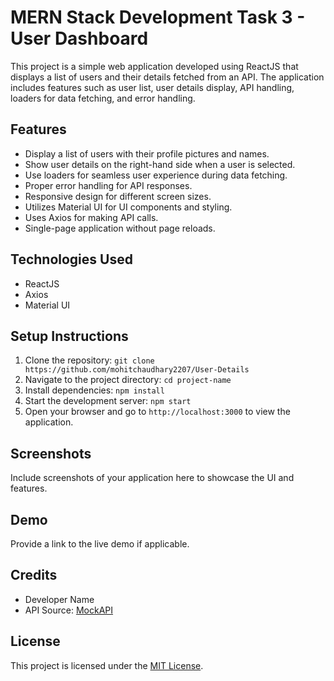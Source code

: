 # MERN Stack Development Task 3 - User Dashboard

This project is a simple web application developed using ReactJS that displays a list of users and their details fetched from an API. The application includes features such as user list, user details display, API handling, loaders for data fetching, and error handling.

## Features

- Display a list of users with their profile pictures and names.
- Show user details on the right-hand side when a user is selected.
- Use loaders for seamless user experience during data fetching.
- Proper error handling for API responses.
- Responsive design for different screen sizes.
- Utilizes Material UI for UI components and styling.
- Uses Axios for making API calls.
- Single-page application without page reloads.

## Technologies Used

- ReactJS
- Axios
- Material UI

## Setup Instructions

1. Clone the repository: `git clone https://github.com/mohitchaudhary2207/User-Details`
2. Navigate to the project directory: `cd project-name`
3. Install dependencies: `npm install`
4. Start the development server: `npm start`
5. Open your browser and go to `http://localhost:3000` to view the application.

## Screenshots

Include screenshots of your application here to showcase the UI and features.

## Demo

Provide a link to the live demo if applicable.

## Credits

- Developer Name
- API Source: [MockAPI](https://602e7c2c4410730017c50b9d.mockapi.io/users)

## License

This project is licensed under the [MIT License](https://opensource.org/licenses/MIT).
